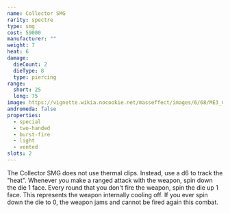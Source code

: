 ```yaml
---
name: Collector SMG
rarity: spectre
type: smg
cost: 59000
manufacturer: ""
weight: 7
heat: 6
damage:
  dieCount: 2
  dieType: 8
  type: piercing
range:
  short: 25
  long: 75
image: https://vignette.wikia.nocookie.net/masseffect/images/6/68/ME3_Collector_SMG.png/revision/latest/scale-to-width-down/350?cb=20121009204046
andromeda: false
properties:
  - special
  - two-handed
  - burst-fire
  - light
  - vented
slots: 2
---
```

The Collector SMG does not use thermal clips. Instead, use a d6 to track the "heat". Whenever you 
make a ranged attack with the weapon, spin down the die 1 face. Every round that you don't fire the 
weapon, spin the die up 1 face. This represents the weapon internally cooling off. If you ever spin 
down the die to 0, the weapon jams and cannot be fired again this combat.